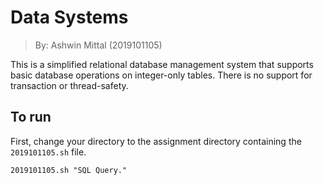 # Data Systems
> By: Ashwin Mittal (2019101105)

This is a simplified relational database management system that supports basic database operations on integer-only tables. There is no support for transaction or thread-safety.


## To run

First, change your directory to the assignment directory containing the `2019101105.sh` file.
```
2019101105.sh "SQL Query."
```
